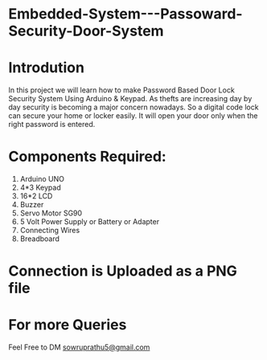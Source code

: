 # Embedded-System---Passoward-Security-Door-System

# Introdution 
In this project we will learn how to make Password Based Door Lock Security System Using Arduino & Keypad.
As thefts are increasing day by day security is becoming a major concern nowadays. 
So a digital code lock can secure your home or locker easily. 
It will open your door only when the right password is entered.

# Components Required:
1. Arduino UNO 
2. 4*3 Keypad 
3. 16*2 LCD 
4. Buzzer 
5. Servo Motor SG90 
6. 5 Volt Power Supply or Battery or Adapter
7. Connecting Wires
8. Breadboard

# Connection is Uploaded as a PNG file 

# For more Queries 

Feel Free to DM 
sowruprathu5@gmail.com
